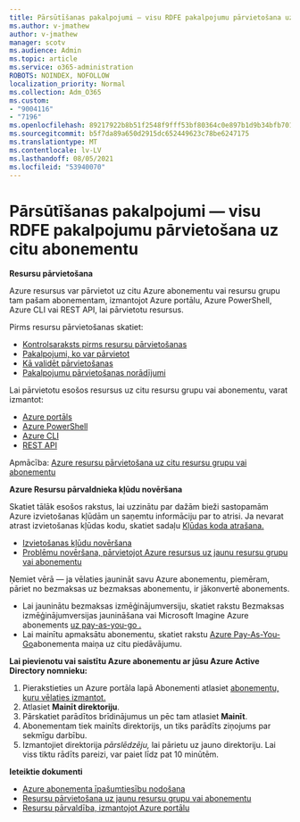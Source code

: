 ```yaml
---
title: Pārsūtīšanas pakalpojumi — visu RDFE pakalpojumu pārvietošana uz citu abonementu
ms.author: v-jmathew
author: v-jmathew
manager: scotv
ms.audience: Admin
ms.topic: article
ms.service: o365-administration
ROBOTS: NOINDEX, NOFOLLOW
localization_priority: Normal
ms.collection: Adm_O365
ms.custom:
- "9004116"
- "7196"
ms.openlocfilehash: 89217922b8b51f2548f9fff53bf80364c0e897b1d9b34bfb7016f0b0f197cf17
ms.sourcegitcommit: b5f7da89a650d2915dc652449623c78be6247175
ms.translationtype: MT
ms.contentlocale: lv-LV
ms.lasthandoff: 08/05/2021
ms.locfileid: "53940070"
---
```

# <a name="transfer-services---move-all-rdfe-services-to-another-subscription"></a>Pārsūtīšanas pakalpojumi — visu RDFE pakalpojumu pārvietošana uz citu abonementu

**Resursu pārvietošana**

Azure resursus var pārvietot uz citu Azure abonementu vai resursu grupu tam pašam abonementam, izmantojot Azure portālu, Azure PowerShell, Azure CLI vai REST API, lai pārvietotu resursus.

Pirms resursu pārvietošanas skatiet:

- [Kontrolsaraksts pirms resursu pārvietošanas](https://docs.microsoft.com/azure/azure-resource-manager/resource-group-move-resources?WT.mc_id=Portal-Microsoft_Azure_Support#checklist-before-moving-resources)
- [Pakalpojumi, ko var pārvietot](https://docs.microsoft.com/azure/azure-resource-manager/move-support-resources?WT.mc_id=Portal-Microsoft_Azure_Support)
- [Kā validēt pārvietošanas](https://docs.microsoft.com/azure/azure-resource-manager/resource-group-move-resources?WT.mc_id=Portal-Microsoft_Azure_Support#validate-move)
- [Pakalpojumu pārvietošanas norādījumi](https://docs.microsoft.com/azure/azure-resource-manager/move-limitations/app-service-move-limitations?WT.mc_id=Portal-Microsoft_Azure_Support)

Lai pārvietotu esošos resursus uz citu resursu grupu vai abonementu, varat izmantot:

- [Azure portāls](https://docs.microsoft.com/azure/azure-resource-manager/resource-group-move-resources?WT.mc_id=Portal-Microsoft_Azure_Support#use-the-portal)
- [Azure PowerShell](https://docs.microsoft.com/azure/azure-resource-manager/resource-group-move-resources?WT.mc_id=Portal-Microsoft_Azure_Support#use-azure-powershell)
- [Azure CLI](https://docs.microsoft.com/azure/azure-resource-manager/resource-group-move-resources?WT.mc_id=Portal-Microsoft_Azure_Support#use-azure-cli)
- [REST API](https://docs.microsoft.com/azure/azure-resource-manager/resource-group-move-resources?WT.mc_id=Portal-Microsoft_Azure_Support#use-rest-api)

Apmācība: [Azure resursu pārvietošana uz citu resursu grupu vai abonementu](https://docs.microsoft.com/azure/azure-resource-manager/resource-manager-tutorial-move-resources)

**Azure Resursu pārvaldnieka kļūdu novēršana**

Skatiet tālāk esošos rakstus, lai uzzinātu par dažām bieži sastopamām Azure izvietošanas kļūdām un saņemtu informāciju par to atrisi. Ja nevarat atrast izvietošanas kļūdas kodu, skatiet sadaļu [Kļūdas koda atrašana.](https://docs.microsoft.com/azure/azure-resource-manager/resource-manager-common-deployment-errors?WT.mc_id=Portal-Microsoft_Azure_Support#find-error-code)

- [Izvietošanas kļūdu novēršana](https://docs.microsoft.com/azure/azure-resource-manager/resource-manager-common-deployment-errors)
- [Problēmu novēršana, pārvietojot Azure resursus uz jaunu resursu grupu vai abonementu](https://docs.microsoft.com/azure/azure-resource-manager/troubleshoot-move)

Ņemiet vērā — ja vēlaties jaunināt savu Azure abonementu, piemēram, pāriet no bezmaksas uz bezmaksas abonementu, ir jākonvertē abonements.

- Lai jauninātu bezmaksas izmēģinājumversiju, skatiet rakstu Bezmaksas izmēģinājumversijas jaunināšana vai Microsoft Imagine Azure abonements [uz pay-as-you-go .](https://docs.microsoft.com/azure/billing/billing-upgrade-azure-subscription)
- Lai mainītu apmaksātu abonementu, skatiet rakstu [Azure Pay-As-You-Go](https://docs.microsoft.com/azure/billing/billing-how-to-switch-azure-offer)abonementa maiņa uz citu piedāvājumu.

**Lai pievienotu vai saistītu Azure abonementu ar jūsu Azure Active Directory nomnieku:**

1. Pierakstieties un Azure portāla lapā Abonementi atlasiet [abonementu, kuru vēlaties izmantot.](https://portal.azure.com/#blade/Microsoft_Azure_Billing/SubscriptionsBlade)
2. Atlasiet **Mainīt direktoriju**.
3. Pārskatiet parādītos brīdinājumus un pēc tam atlasiet **Mainīt**.
4. Abonementam tiek mainīts direktorijs, un tiks parādīts ziņojums par sekmīgu darbību.
5. Izmantojiet direktorija *pārslēdzēju,* lai pārietu uz jauno direktoriju. Lai viss tiktu rādīts pareizi, var paiet līdz pat 10 minūtēm.

**Ieteiktie dokumenti**

- [Azure abonementa īpašumtiesību nodošana](https://docs.microsoft.com/azure/billing-subscription-transfer)
- [Resursu pārvietošana uz jaunu resursu grupu vai abonementu](https://docs.microsoft.com/azure/azure-resource-manager/resource-group-move-resources)
- [Resursu pārvaldība, izmantojot Azure portālu](https://docs.microsoft.com/azure/azure-resource-manager/resource-group-portal)
